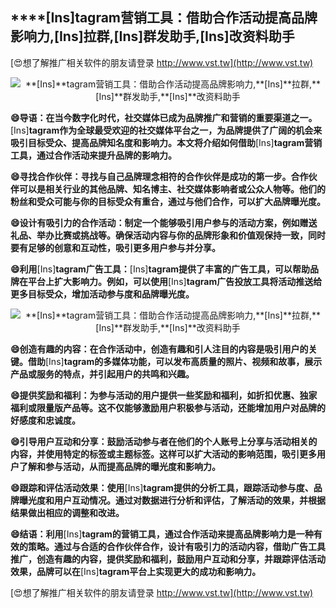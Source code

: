 ## ****[Ins]**tagram营销工具：借助合作活动提高品牌影响力,**[Ins]**拉群,**[Ins]**群发助手,**[Ins]**改资料助手**

[😍想了解推广相关软件的朋友请登录 http://www.vst.tw](http://www.vst.tw)

 <center><img src="https://vst.tw/MP4/tuiguang/png/1.png" alt="**[Ins]**tagram营销工具：借助合作活动提高品牌影响力,**[Ins]**拉群,**[Ins]**群发助手,**[Ins]**改资料助手"></center>

**😄导语：在当今数字化时代，社交媒体已成为品牌推广和营销的重要渠道之一。**[Ins]**tagram作为全球最受欢迎的社交媒体平台之一，为品牌提供了广阔的机会来吸引目标受众、提高品牌知名度和影响力。本文将介绍如何借助**[Ins]**tagram营销工具，通过合作活动来提升品牌的影响力。**

**😄寻找合作伙伴：寻找与自己品牌理念相符的合作伙伴是成功的第一步。合作伙伴可以是相关行业的其他品牌、知名博主、社交媒体影响者或公众人物等。他们的粉丝和受众可能与你的目标受众有重合，通过与他们合作，可以扩大品牌曝光度。**

**😄设计有吸引力的合作活动：制定一个能够吸引用户参与的活动方案，例如赠送礼品、举办比赛或挑战等。确保活动内容与你的品牌形象和价值观保持一致，同时要有足够的创意和互动性，吸引更多用户参与并分享。**

**😄利用**[Ins]**tagram广告工具：**[Ins]**tagram提供了丰富的广告工具，可以帮助品牌在平台上扩大影响力。例如，可以使用**[Ins]**tagram广告投放工具将活动推送给更多目标受众，增加活动参与度和品牌曝光度。**

 <center><img src="https://vst.tw/MP4/tuiguang/png/2.png" alt="**[Ins]**tagram营销工具：借助合作活动提高品牌影响力,**[Ins]**拉群,**[Ins]**群发助手,**[Ins]**改资料助手"></center>

**😄创造有趣的内容：在合作活动中，创造有趣和引人注目的内容是吸引用户的关键。借助**[Ins]**tagram的多媒体功能，可以发布高质量的照片、视频和故事，展示产品或服务的特点，并引起用户的共鸣和兴趣。**

**😄提供奖励和福利：为参与活动的用户提供一些奖励和福利，如折扣优惠、独家福利或限量版产品等。这不仅能够激励用户积极参与活动，还能增加用户对品牌的好感度和忠诚度。**

**😄引导用户互动和分享：鼓励活动参与者在他们的个人账号上分享与活动相关的内容，并使用特定的标签或主题标签。这样可以扩大活动的影响范围，吸引更多用户了解和参与活动，从而提高品牌的曝光度和影响力。**

**😄跟踪和评估活动效果：使用**[Ins]**tagram提供的分析工具，跟踪活动参与度、品牌曝光度和用户互动情况。通过对数据进行分析和评估，了解活动的效果，并根据结果做出相应的调整和改进。**

**😄结语：利用**[Ins]**tagram的营销工具，通过合作活动来提高品牌影响力是一种有效的策略。通过与合适的合作伙伴合作，设计有吸引力的活动内容，借助广告工具推广，创造有趣的内容，提供奖励和福利，鼓励用户互动和分享，并跟踪评估活动效果，品牌可以在**[Ins]**tagram平台上实现更大的成功和影响力。**

[😍想了解推广相关软件的朋友请登录 http://www.vst.tw](http://www.vst.tw)



